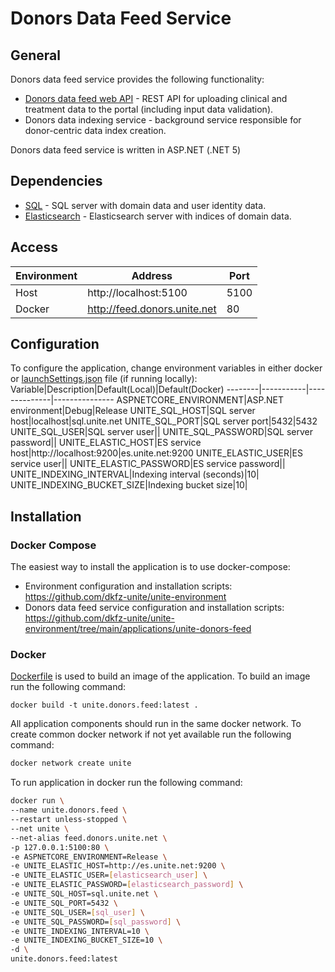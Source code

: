 # Donors Data Feed Service

## General
Donors data feed service provides the following functionality:
- [Donors data feed web API](https://github.com/dkfz-unite/unite-donors-feed/blob/main/Docs/api-donors.md) - REST API for uploading clinical and treatment data to the portal (including input data validation).
- Donors data indexing service - background service responsible for donor-centric data index creation.

Donors data feed service is written in ASP.NET (.NET 5)

## Dependencies
- [SQL](https://github.com/dkfz-unite/unite-environment/tree/main/programs/postgresql) - SQL server with domain data and user identity data.
- [Elasticsearch](https://github.com/dkfz-unite/unite-environment/tree/main/programs/elasticsearch) - Elasticsearch server with indices of domain data.

## Access
Environment|Address|Port
-----------|-------|----
Host|http://localhost:5100|5100
Docker|http://feed.donors.unite.net|80

## Configuration
To configure the application, change environment variables in either docker or [launchSettings.json](https://github.com/dkfz-unite/unite-donors-feed/blob/main/Unite.Donors.Feed.Web/Properties/launchSettings.json) file (if running locally):
Variable|Description|Default(Local)|Default(Docker)
--------|-----------|--------------|---------------
ASPNETCORE_ENVIRONMENT|ASP.NET environment|Debug|Release
UNITE_SQL_HOST|SQL server host|localhost|sql.unite.net
UNITE_SQL_PORT|SQL server port|5432|5432
UNITE_SQL_USER|SQL server user||
UNITE_SQL_PASSWORD|SQL server password||
UNITE_ELASTIC_HOST|ES service host|http://localhost:9200|es.unite.net:9200
UNITE_ELASTIC_USER|ES service user||
UNITE_ELASTIC_PASSWORD|ES service password||
UNITE_INDEXING_INTERVAL|Indexing interval (seconds)|10|
UNITE_INDEXING_BUCKET_SIZE|Indexing bucket size|10|

## Installation

### Docker Compose
The easiest way to install the application is to use docker-compose:
- Environment configuration and installation scripts: https://github.com/dkfz-unite/unite-environment
- Donors data feed service configuration and installation scripts: https://github.com/dkfz-unite/unite-environment/tree/main/applications/unite-donors-feed

### Docker
[Dockerfile](https://github.com/dkfz-unite/unite-donors-feed/blob/main/Dockerfile) is used to build an image of the application.
To build an image run the following command:
```
docker build -t unite.donors.feed:latest .
```

All application components should run in the same docker network.
To create common docker network if not yet available run the following command:
```bash
docker network create unite
```

To run application in docker run the following command:
```bash
docker run \
--name unite.donors.feed \
--restart unless-stopped \
--net unite \
--net-alias feed.donors.unite.net \
-p 127.0.0.1:5100:80 \
-e ASPNETCORE_ENVIRONMENT=Release \
-e UNITE_ELASTIC_HOST=http://es.unite.net:9200 \
-e UNITE_ELASTIC_USER=[elasticsearch_user] \
-e UNITE_ELASTIC_PASSWORD=[elasticsearch_password] \
-e UNITE_SQL_HOST=sql.unite.net \
-e UNITE_SQL_PORT=5432 \
-e UNITE_SQL_USER=[sql_user] \
-e UNITE_SQL_PASSWORD=[sql_password] \
-e UNITE_INDEXING_INTERVAL=10 \
-e UNITE_INDEXING_BUCKET_SIZE=10 \
-d \
unite.donors.feed:latest
```
